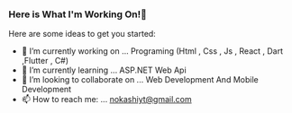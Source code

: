 ### Here is What I'm Working On!👋


Here are some ideas to get you started:

- 🔭 I’m currently working on ... Programing (Html , Css , Js , React , Dart ,Flutter , C#)
- 🌱 I’m currently learning ... ASP.NET Web Api
- 👯 I’m looking to collaborate on ... Web Development And Mobile Development
- 📫 How to reach me: ... nokashiyt@gmail.com
